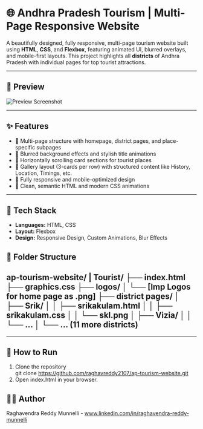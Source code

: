 # 🌐 Andhra Pradesh Tourism | Multi-Page Responsive Website
A beautifully designed, fully responsive, multi-page tourism website built using **HTML**, **CSS**, and **Flexbox**, featuring animated UI, blurred overlays, and mobile-first layouts. This project highlights all **districts** of Andhra Pradesh with individual pages for top tourist attractions.

---

## 📸 Preview

![Preview Screenshot](preview.png)

---

## ✨ Features

- 🔹 Multi-page structure with homepage, district pages, and place-specific subpages
- 🔹 Blurred background effects and stylish title animations
- 🔹 Horizontally scrolling card sections for tourist places
- 🔹 Gallery layout (3-cards per row) with structured content like History, Location, Timings, etc.
- 🔹 Fully responsive and mobile-optimized design
- 🔹 Clean, semantic HTML and modern CSS animations

---

## 🔧 Tech Stack

- **Languages:** HTML, CSS
- **Layout:** Flexbox
- **Design:** Responsive Design, Custom Animations, Blur Effects

## 📁 Folder Structure
ap-tourism-website/
|
Tourist/
├── index.html
├── graphics.css
├── logos/
│ └── [Imp Logos for home page as .png]
├── district pages/
│ ├── Srik/
│ │ ├── srikakulam.html
│ │ ├── srikakulam.css
│ │ └── skl.png
│ ├── Vizia/
│ │ └── ...
│ └── ... (11 more districts)
---


---

## 🚀 How to Run

1. Clone the repository  
   git clone https://github.com/raghavreddy2107/ap-tourism-website.git
2. Open index.html in your browser.

## 🧑‍💻 Author
Raghavendra Reddy Munnelli - www.linkedin.com/in/raghavendra-reddy-munnelli
